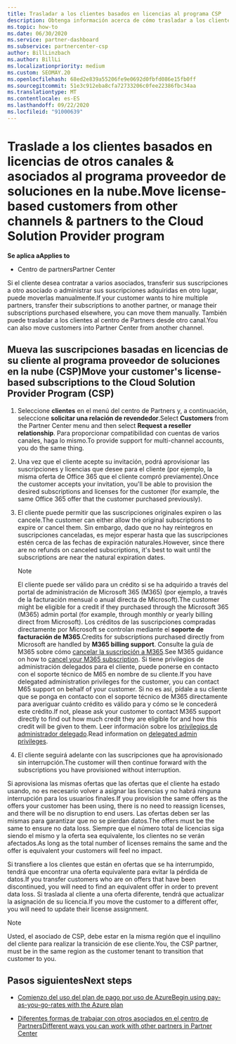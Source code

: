```yaml
---
title: Trasladar a los clientes basados en licencias al programa CSP
description: Obtenga información acerca de cómo trasladar a los clientes basados en licencias de otros canales o de otro asociado al programa del proveedor de soluciones en la nube (CSP) en el centro de Partners.
ms.topic: how-to
ms.date: 06/30/2020
ms.service: partner-dashboard
ms.subservice: partnercenter-csp
author: BillLinzbach
ms.author: BillLi
ms.localizationpriority: medium
ms.custom: SEOMAY.20
ms.openlocfilehash: 68ed2e839a55206fe9e0692d0fbfd086e15fb0ff
ms.sourcegitcommit: 51e3c912eba8cfa72733206c0fee22386fbc34aa
ms.translationtype: MT
ms.contentlocale: es-ES
ms.lasthandoff: 09/22/2020
ms.locfileid: "91000639"
---
```

# <a name="move-license-based-customers-from-other-channels--partners-to-the-cloud-solution-provider-program"></a><span data-ttu-id="773b5-103">Traslade a los clientes basados en licencias de otros canales & asociados al programa proveedor de soluciones en la nube.</span><span class="sxs-lookup"><span data-stu-id="773b5-103">Move license-based customers from other channels & partners to the Cloud Solution Provider program</span></span>

<span data-ttu-id="773b5-104">**Se aplica a**</span><span class="sxs-lookup"><span data-stu-id="773b5-104">**Applies to**</span></span>

- <span data-ttu-id="773b5-105">Centro de partners</span><span class="sxs-lookup"><span data-stu-id="773b5-105">Partner Center</span></span>

<span data-ttu-id="773b5-106">Si el cliente desea contratar a varios asociados, transferir sus suscripciones a otro asociado o administrar sus suscripciones adquiridas en otro lugar, puede moverlas manualmente.</span><span class="sxs-lookup"><span data-stu-id="773b5-106">If your customer wants to hire multiple partners, transfer their subscriptions to another partner, or manage their subscriptions purchased elsewhere, you can move them manually.</span></span> <span data-ttu-id="773b5-107">También puede trasladar a los clientes al centro de Partners desde otro canal.</span><span class="sxs-lookup"><span data-stu-id="773b5-107">You can also move customers into Partner Center from another channel.</span></span>

## <a name="move-your-customers-license-based-subscriptions-to-the-cloud-solution-provider-program-csp"></a><span data-ttu-id="773b5-108">Mueva las suscripciones basadas en licencias de su cliente al programa proveedor de soluciones en la nube (CSP)</span><span class="sxs-lookup"><span data-stu-id="773b5-108">Move your customer's license-based subscriptions to the Cloud Solution Provider Program (CSP)</span></span>

1. <span data-ttu-id="773b5-109">Seleccione **clientes** en el menú del centro de Partners y, a continuación, seleccione **solicitar una relación de revendedor**.</span><span class="sxs-lookup"><span data-stu-id="773b5-109">Select **Customers** from the Partner Center menu and then select **Request a reseller relationship**.</span></span> <span data-ttu-id="773b5-110">Para proporcionar compatibilidad con cuentas de varios canales, haga lo mismo.</span><span class="sxs-lookup"><span data-stu-id="773b5-110">To provide support for multi-channel accounts, you do the same thing.</span></span>

2. <span data-ttu-id="773b5-111">Una vez que el cliente acepte su invitación, podrá aprovisionar las suscripciones y licencias que desee para el cliente (por ejemplo, la misma oferta de Office 365 que el cliente compró previamente).</span><span class="sxs-lookup"><span data-stu-id="773b5-111">Once the customer accepts your invitation, you'll be able to provision the desired subscriptions and licenses for the customer (for example, the same Office 365 offer that the customer purchased previously).</span></span>

3. <span data-ttu-id="773b5-112">El cliente puede permitir que las suscripciones originales expiren o las cancele.</span><span class="sxs-lookup"><span data-stu-id="773b5-112">The customer can either allow the original subscriptions to expire or cancel them.</span></span> <span data-ttu-id="773b5-113">Sin embargo, dado que no hay reintegros en suscripciones canceladas, es mejor esperar hasta que las suscripciones estén cerca de las fechas de expiración naturales.</span><span class="sxs-lookup"><span data-stu-id="773b5-113">However, since there are no refunds on canceled subscriptions, it's best to wait until the  subscriptions are near the natural expiration dates.</span></span>


   >[!NOTE]
   ><span data-ttu-id="773b5-114">El cliente puede ser válido para un crédito si se ha adquirido a través del portal de administración de Microsoft 365 (M365) (por ejemplo, a través de la facturación mensual o anual directa de Microsoft).</span><span class="sxs-lookup"><span data-stu-id="773b5-114">The customer might be eligible for a credit if they purchased through the Microsoft 365 (M365) admin portal (for example, through monthly or yearly billing direct from Microsoft).</span></span> <span data-ttu-id="773b5-115">Los créditos de las suscripciones compradas directamente por Microsoft se controlan mediante el **soporte de facturación de M365**.</span><span class="sxs-lookup"><span data-stu-id="773b5-115">Credits for subscriptions purchased directly from Microsoft are handled by **M365 billing support**.</span></span> <span data-ttu-id="773b5-116">Consulte la guía de M365 sobre cómo [cancelar la suscripción a M365](/microsoft-365/commerce/subscriptions/cancel-your-subscription).</span><span class="sxs-lookup"><span data-stu-id="773b5-116">See M365 guidance on how to [cancel your M365 subscription](/microsoft-365/commerce/subscriptions/cancel-your-subscription).</span></span> <span data-ttu-id="773b5-117">Si tiene privilegios de administración delegados para el cliente, puede ponerse en contacto con el soporte técnico de M65 en nombre de su cliente.</span><span class="sxs-lookup"><span data-stu-id="773b5-117">If you have delegated administration privileges for the customer, you can contact M65 support on behalf of your customer.</span></span> <span data-ttu-id="773b5-118">Si no es así, pídale a su cliente que se ponga en contacto con el soporte técnico de M365 directamente para averiguar cuánto crédito es válido para y cómo se le concederá este crédito.</span><span class="sxs-lookup"><span data-stu-id="773b5-118">If not, please ask your customer to contact M365 support directly to find out how much credit they are eligible for and how this credit will be given to them.</span></span> <span data-ttu-id="773b5-119">Leer información sobre los [privilegios de administrador delegado](customers-revoke-admin-privileges.md).</span><span class="sxs-lookup"><span data-stu-id="773b5-119">Read information on [delegated admin privileges](customers-revoke-admin-privileges.md).</span></span>


4. <span data-ttu-id="773b5-120">El cliente seguirá adelante con las suscripciones que ha aprovisionado sin interrupción.</span><span class="sxs-lookup"><span data-stu-id="773b5-120">The customer will then continue forward with the subscriptions you have provisioned without interruption.</span></span>

<span data-ttu-id="773b5-121">Si aprovisiona las mismas ofertas que las ofertas que el cliente ha estado usando, no es necesario volver a asignar las licencias y no habrá ninguna interrupción para los usuarios finales.</span><span class="sxs-lookup"><span data-stu-id="773b5-121">If you provision the same offers as the offers your customer has been using, there is no need to reassign licenses, and there will be no disruption to end users.</span></span> <span data-ttu-id="773b5-122">Las ofertas deben ser las mismas para garantizar que no se pierdan datos.</span><span class="sxs-lookup"><span data-stu-id="773b5-122">The offers must be the same to ensure no data loss.</span></span> <span data-ttu-id="773b5-123">Siempre que el número total de licencias siga siendo el mismo y la oferta sea equivalente, los clientes no se verán afectados.</span><span class="sxs-lookup"><span data-stu-id="773b5-123">As long as the total number of licenses remains the same and the offer is equivalent your customers will feel no impact.</span></span>

<span data-ttu-id="773b5-124">Si transfiere a los clientes que están en ofertas que se ha interrumpido, tendrá que encontrar una oferta equivalente para evitar la pérdida de datos.</span><span class="sxs-lookup"><span data-stu-id="773b5-124">If you transfer customers who are on offers that have been discontinued, you will need to find an equivalent offer in order to prevent data loss.</span></span> <span data-ttu-id="773b5-125">Si traslada al cliente a una oferta diferente, tendrá que actualizar la asignación de su licencia.</span><span class="sxs-lookup"><span data-stu-id="773b5-125">If you move the customer to a different offer, you will need to update their license assignment.</span></span>

>[!NOTE]
> <span data-ttu-id="773b5-126">Usted, el asociado de CSP, debe estar en la misma región que el inquilino del cliente para realizar la transición de ese cliente.</span><span class="sxs-lookup"><span data-stu-id="773b5-126">You, the CSP partner, must be in the same region as the customer tenant to transition that customer to you.</span></span>

## <a name="next-steps"></a><span data-ttu-id="773b5-127">Pasos siguientes</span><span class="sxs-lookup"><span data-stu-id="773b5-127">Next steps</span></span>

- [<span data-ttu-id="773b5-128">Comienzo del uso del plan de pago por uso de Azure</span><span class="sxs-lookup"><span data-stu-id="773b5-128">Begin using pay-as-you-go-rates with the Azure plan</span></span>](azure-plan-get-started.md)
 

- [<span data-ttu-id="773b5-129">Diferentes formas de trabajar con otros asociados en el centro de Partners</span><span class="sxs-lookup"><span data-stu-id="773b5-129">Different ways you can work with other partners in Partner Center</span></span>](work-with-other-partners.md)